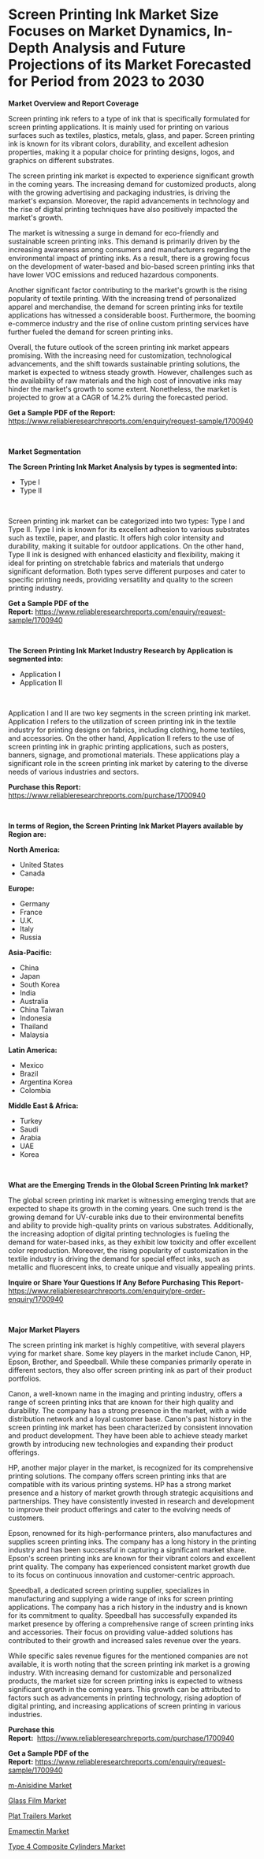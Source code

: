 <p><h1>Screen Printing Ink Market Size Focuses on Market Dynamics, In-Depth Analysis and Future Projections of its Market Forecasted for Period from 2023 to 2030</h1></p><p><strong>Market Overview and Report Coverage</strong></p>
<p><p>Screen printing ink refers to a type of ink that is specifically formulated for screen printing applications. It is mainly used for printing on various surfaces such as textiles, plastics, metals, glass, and paper. Screen printing ink is known for its vibrant colors, durability, and excellent adhesion properties, making it a popular choice for printing designs, logos, and graphics on different substrates.</p><p>The screen printing ink market is expected to experience significant growth in the coming years. The increasing demand for customized products, along with the growing advertising and packaging industries, is driving the market's expansion. Moreover, the rapid advancements in technology and the rise of digital printing techniques have also positively impacted the market's growth.</p><p>The market is witnessing a surge in demand for eco-friendly and sustainable screen printing inks. This demand is primarily driven by the increasing awareness among consumers and manufacturers regarding the environmental impact of printing inks. As a result, there is a growing focus on the development of water-based and bio-based screen printing inks that have lower VOC emissions and reduced hazardous components.</p><p>Another significant factor contributing to the market's growth is the rising popularity of textile printing. With the increasing trend of personalized apparel and merchandise, the demand for screen printing inks for textile applications has witnessed a considerable boost. Furthermore, the booming e-commerce industry and the rise of online custom printing services have further fueled the demand for screen printing inks.</p><p>Overall, the future outlook of the screen printing ink market appears promising. With the increasing need for customization, technological advancements, and the shift towards sustainable printing solutions, the market is expected to witness steady growth. However, challenges such as the availability of raw materials and the high cost of innovative inks may hinder the market's growth to some extent. Nonetheless, the market is projected to grow at a CAGR of 14.2% during the forecasted period.</p></p>
<p><strong>Get a Sample PDF of the Report:</strong> <a href="https://www.reliableresearchreports.com/enquiry/request-sample/1700940">https://www.reliableresearchreports.com/enquiry/request-sample/1700940</a></p>
<p>&nbsp;</p>
<p><strong>Market Segmentation</strong></p>
<p><strong>The Screen Printing Ink Market Analysis by types is segmented into:</strong></p>
<p><ul><li>Type I</li><li>Type II</li></ul></p>
<p>&nbsp;</p>
<p><p>Screen printing ink market can be categorized into two types: Type I and Type II. Type I ink is known for its excellent adhesion to various substrates such as textile, paper, and plastic. It offers high color intensity and durability, making it suitable for outdoor applications. On the other hand, Type II ink is designed with enhanced elasticity and flexibility, making it ideal for printing on stretchable fabrics and materials that undergo significant deformation. Both types serve different purposes and cater to specific printing needs, providing versatility and quality to the screen printing industry.</p></p>
<p><strong>Get a Sample PDF of the Report:</strong>&nbsp;<a href="https://www.reliableresearchreports.com/enquiry/request-sample/1700940">https://www.reliableresearchreports.com/enquiry/request-sample/1700940</a></p>
<p>&nbsp;</p>
<p><strong>The Screen Printing Ink Market Industry Research by Application is segmented into:</strong></p>
<p><ul><li>Application I</li><li>Application II</li></ul></p>
<p>&nbsp;</p>
<p><p>Application I and II are two key segments in the screen printing ink market. Application I refers to the utilization of screen printing ink in the textile industry for printing designs on fabrics, including clothing, home textiles, and accessories. On the other hand, Application II refers to the use of screen printing ink in graphic printing applications, such as posters, banners, signage, and promotional materials. These applications play a significant role in the screen printing ink market by catering to the diverse needs of various industries and sectors.</p></p>
<p><strong>Purchase this Report:</strong>&nbsp; <a href="https://www.reliableresearchreports.com/purchase/1700940">https://www.reliableresearchreports.com/purchase/1700940</a></p>
<p>&nbsp;</p>
<p><strong>In terms of Region, the Screen Printing Ink Market Players available by Region are:</strong></p>
<p>
    <p> <strong> North America: </strong>
        <ul>
            <li>United States</li>
            <li>Canada</li>
        </ul>
        </p> 
    <p> <strong> Europe: </strong>
        <ul>
            <li>Germany</li>
            <li>France</li>
            <li>U.K.</li>
            <li>Italy</li>
            <li>Russia</li>
        </ul>
        </p> 
    <p> <strong> Asia-Pacific: </strong>
        <ul>
            <li>China</li>
            <li>Japan</li>
            <li>South Korea</li>
            <li>India</li>
            <li>Australia</li>
            <li>China Taiwan</li>
            <li>Indonesia</li>
            <li>Thailand</li>
            <li>Malaysia</li>
        </ul>
        </p> 
    <p> <strong> Latin America: </strong>
        <ul>
            <li>Mexico</li>
            <li>Brazil</li>
            <li>Argentina Korea</li>
            <li>Colombia</li>
        </ul>
        </p> 
    <p> <strong> Middle East & Africa: </strong>
        <ul>
            <li>Turkey</li>
            <li>Saudi</li>
            <li>Arabia</li>
            <li>UAE</li>
            <li>Korea</li>
        </ul>
    </p>
    </p>
<p>&nbsp;</p>
<p><strong>What are the Emerging Trends in the Global Screen Printing Ink market?</strong></p>
<p><p>The global screen printing ink market is witnessing emerging trends that are expected to shape its growth in the coming years. One such trend is the growing demand for UV-curable inks due to their environmental benefits and ability to provide high-quality prints on various substrates. Additionally, the increasing adoption of digital printing technologies is fueling the demand for water-based inks, as they exhibit low toxicity and offer excellent color reproduction. Moreover, the rising popularity of customization in the textile industry is driving the demand for special effect inks, such as metallic and fluorescent inks, to create unique and visually appealing prints.</p></p>
<p><strong>Inquire or Share Your Questions If Any Before Purchasing This Report</strong>- <a href="https://www.reliableresearchreports.com/enquiry/pre-order-enquiry/1700940">https://www.reliableresearchreports.com/enquiry/pre-order-enquiry/1700940</a></p>
<p>&nbsp;</p>
<p><strong>Major Market Players</strong></p>
<p><p>The screen printing ink market is highly competitive, with several players vying for market share. Some key players in the market include Canon, HP, Epson, Brother, and Speedball. While these companies primarily operate in different sectors, they also offer screen printing ink as part of their product portfolios.</p><p>Canon, a well-known name in the imaging and printing industry, offers a range of screen printing inks that are known for their high quality and durability. The company has a strong presence in the market, with a wide distribution network and a loyal customer base. Canon's past history in the screen printing ink market has been characterized by consistent innovation and product development. They have been able to achieve steady market growth by introducing new technologies and expanding their product offerings.</p><p>HP, another major player in the market, is recognized for its comprehensive printing solutions. The company offers screen printing inks that are compatible with its various printing systems. HP has a strong market presence and a history of market growth through strategic acquisitions and partnerships. They have consistently invested in research and development to improve their product offerings and cater to the evolving needs of customers.</p><p>Epson, renowned for its high-performance printers, also manufactures and supplies screen printing inks. The company has a long history in the printing industry and has been successful in capturing a significant market share. Epson's screen printing inks are known for their vibrant colors and excellent print quality. The company has experienced consistent market growth due to its focus on continuous innovation and customer-centric approach.</p><p>Speedball, a dedicated screen printing supplier, specializes in manufacturing and supplying a wide range of inks for screen printing applications. The company has a rich history in the industry and is known for its commitment to quality. Speedball has successfully expanded its market presence by offering a comprehensive range of screen printing inks and accessories. Their focus on providing value-added solutions has contributed to their growth and increased sales revenue over the years.</p><p>While specific sales revenue figures for the mentioned companies are not available, it is worth noting that the screen printing ink market is a growing industry. With increasing demand for customizable and personalized products, the market size for screen printing inks is expected to witness significant growth in the coming years. This growth can be attributed to factors such as advancements in printing technology, rising adoption of digital printing, and increasing applications of screen printing in various industries.</p></p>
<p><strong>Purchase this Report:</strong>&nbsp;&nbsp;<a href="https://www.reliableresearchreports.com/purchase/1700940">https://www.reliableresearchreports.com/purchase/1700940</a></p>
<p></p>
<p><strong>Get a Sample PDF of the Report:</strong>&nbsp;<a href="https://www.reliableresearchreports.com/enquiry/request-sample/1700940">https://www.reliableresearchreports.com/enquiry/request-sample/1700940</a></p>
<p><p><a href="https://github.com/ambrozg/Market-Research-Report-List-1/blob/main/m-anisidine-market.md">m-Anisidine Market</a></p><p><a href="https://www.linkedin.com/pulse/glass-film-market-size-growth-forecast-from-2023-2030-bcs2e/">Glass Film Market</a></p><p><a href="https://medium.com/@myrticecole/plat-trailers-market-share-evolution-and-market-growth-trends-2023-2030-63a10efcf881">Plat Trailers Market</a></p><p><a href="https://www.linkedin.com/pulse/emamectin-market-size-2023-2030-global-industrial-analysis-izmle/">Emamectin Market</a></p><p><a href="https://medium.com/@dexterhayes2023/type-4-composite-cylinders-market-report-reveals-the-latest-trends-and-growth-opportunities-of-this-100aa45cc2bc">Type 4 Composite Cylinders Market</a></p></p>